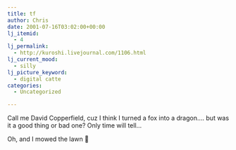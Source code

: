 ```yaml
---
title: tf
author: Chris
date: 2001-07-16T03:02:00+00:00
lj_itemid:
  - 4
lj_permalink:
  - http://kuroshi.livejournal.com/1106.html
lj_current_mood:
  - silly
lj_picture_keyword:
  - digital catte
categories:
  - Uncategorized

---
```

Call me David Copperfield, cuz I think I turned a fox into a dragon&#8230;. but was it a good thing or bad one? Only time will tell&#8230;

Oh, and I mowed the lawn 🙂
